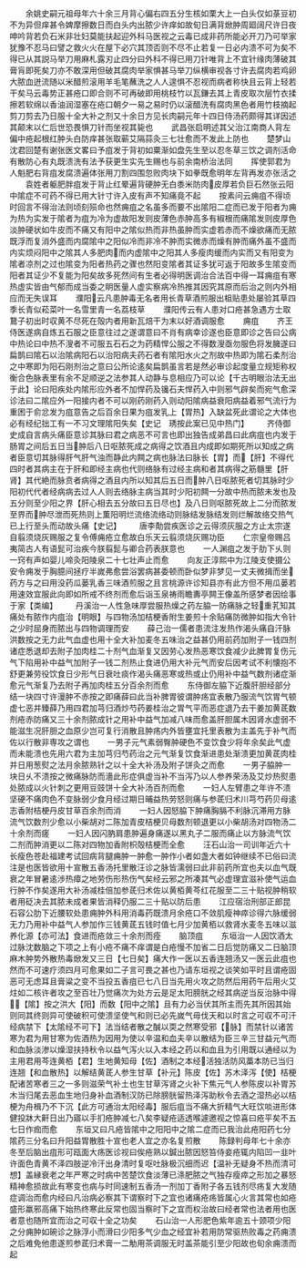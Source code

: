 <!-- { "loadSidebar": true } -->
　　余姚史嗣元祖母年六十余三月背心偏右四五分生核如栗大上一白头仅如菉豆初不为异但痒甚令婢摩擦数日而白头内出脓少许痒如故旬日满背焮肿周廻阔尺许日夜呻吟背若负石米非壮妇莫能扶起迎外科马医视之云毒已成非药所能必开刀乃可举家犹豫不忍马曰譬之救火火在屋下必穴其顶否则不尽不止若复一日必内溃不可为矣不得已从其説马举刀用麻札露刃止四分曰外科不得已用刀针唯背上不宜针缘肉薄破其膏肓即死矣刀亦不敢深用但破其腐肉举家惧甚马举刀纵横审视各寸许去腐肉若鸡卵大脓血迸流随以米醋煎滚用羊毛笔蘸洗之人人遑惧不忍视而病者称快且云背上轻若干矣马云毒势正甚疮口即合则不可再破即用桃枝竹以瓦鎌去其上青皮取次层竹衣揉擦若软绵以香油润湿塞在疮口朝夕一易之易时仍以滚醋洗有腐肉黑色者用竹枝摘起剪刀剪去乃日服十全大补之剂又十余日方见长肉嗣元年十四日侍汤药颇得其详因述其颠末以仁后世恐畏惧刀针而坐视其毙也
　　武昌张启明述其父治江南商人背左偏中疮起根红肿头白防痒甚张取蕲艾隔蒜灸三七壮愈而不发此上防也
　　楚梦山沈君回楚有谢张医文畧曰予疽发于背初如粟渐如盘先生至以忍冬草三饮之调剂活命有散防心有丸既溃洗有法予获更生实先生赐也与前余南桥治法同
　　挥使郭君为人魁肥右背疽发腐溃遍体张用刀割四围忽败肉块下如拳既愈明年左背再发亦张活之
　　袁姓者躯肥胖疽发于背止红晕遍背硬肿无白黍米防肉皮厚若负巨石然张云阳中隂症不可药不得已用大针寸许入皮有声不知痛竟不起
　　按素问云痈疽不得顷时回言不得治法则顷刻殒命也然痈疽之名虽多而要不出隂阳二症而已发于阳者为痈为热为实发于隂者为疽为冷为虚故阳发则皮薄色赤肿高多有椒根而痛隂发则皮厚色淡肿硬状如牛皮而不痛又有阳中之隂似热而非热虽肿而实虚若赤而不燥欲痛而无脓既浮而复消外盛而内腐隂中之阳似冷而非冷不肿而实微赤而燥有肿而痛外虽不盛而内实烦闷阳中之隂其人多肥肉而内虚隂中之阳其人多瘦肉缓而内实而又有阳变为隂者凉剂之过也隂变为阳者热药之骤也然阳变隂者其证多犹可返于阳故多生隂变而阳者其证少不复能为阳矣故多死然间有生者必得明医调治合法百中得一耳痈疽有寒热虚实皆由气郁而成当委之眀医量人虚实察病冷热推其因究其原而后治之则内外相应而无失误耳
　　濮阳云凡患肿毒无名者用长青草酒煎服出柤贴患处屡验其草四季长青似菘菜叶一名雪里青一名荔枝草
　　濮阳传云有人患对口疮甚急遇方士取鵞子初出时収黄不尽死在殻内者用新瓦焙干为末以好酒调服愈
　　痈疽
　　齐王侍医遂病自炼五石服之臣意往过之遂谓意曰不肖有病幸诊遂也臣意即诊之告曰公病中热论曰中热不溲者不可服五石石之为药精悍公服之不得数溲亟勿服色将发臃遂曰扁鹊曰隂石以治隂病阳石以治阳病夫药石者有隂阳水火之剂故中热即为隂石柔剂治之中寒即为阳石刚剂治之意曰公所论逺矣扁鹊虽言若是然必审诊起度量立规矩称权衡合色脉表里有余不足顺逆之法参其人动静与息相应乃可以论【千古明眼治法无出于此】论曰阳疾处内隂形应外者不加悍药及镵石夫悍药入中则邪气辟矣而宛气愈深诊法曰二隂应外一阳接内者不可以刚药刚药入则动阳隂病益衰阳病益着邪气流行为重困于俞忿发为疽意告之后百余日果为疽发乳上【胃热】入缺盆死此谓论之大体也必有经纪拙工有一不习文理隂阳失矣【史记　琇按此案已见中热门】
　　齐侍御史成自言病头痛臣意诊其脉曰君之病恶不可言也即出独告成弟昌曰此病疽也内发于肠胃之间后五日当肿后八日呕脓死成之病得之饮酒且内成即如期死所以知成之病者臣意切其脉得肝气肝气浊而静此内闗之病也脉法曰脉长【胃】而【肝】不得代四时者其病主在于肝和即经主病也代则络脉有过经主病和者其病得之筋髓里【肝肾】其代絶而脉贲者病得之酒且内所以知其后五日而肿八日呕脓死者切其脉时少阳初代代者经病病去过人人则去络脉主病当其时少阳初闗一分故中热而脓未发也及五分则至少阳之界【肝心相去五分故曰五日尽也】及八日则呕脓死故上二分而脓发至界而肿尽泄而死热则上薫阳明烂流络流络动则脉结发脉结发则烂解故络交热气已上行至头而动故头痛【史记】
　　唐李勣尝疾医诊之云得须灰服之方止太宗遂自翦须烧灰赐服之复令傅痈疮立愈故白乐天云翦须烧灰赐功臣
　　仁宗皇帝赐吕夷简古人有语髭可治疾今朕翦髭与卿合药表朕意也
　　一人渊疽之发于肋下乆则一窍有声如婴儿啼灸阳陵泉二十七壮声止而愈
　　向友正淳熙中为江陵支使摄公安令痈发于胸臆间拯疗半嵗弗愈尝浴罢病甚委顿而卧似梦非梦见一丈夫微揖而坐药方与之曰用没药瓜蒌乳香三味酒煎服之且言桃源许诊知县亦有此方但不用瓜蒌若用速效宜服此向即如所戒不终剂而愈后诣玉泉祷雨瞻夀亭闗王像盖所感梦者因绘事于家【类编】
　　丹溪治一人性急味厚尝服热燥之药左脇一防痛脉之轻重芤知其痛处有脓作内疽治【明眼】与四物汤加桔梗香附生姜煎十余贴痛防微肿如指大令针之少时屈身而脓出与四物调理而安
　　薛己治一儒者患流注发热作渴头痛自汗脉洪数按之无力此气血虚也用十全大补加麦冬五味治之益甚仍用前药加附子一钱四剂诸症悉退却去附子加肉桂二十剂气血渐复又因劳心发热恶寒饮食减少此脾胃复伤元气下陷用补中益气加附子一钱二剂热止食进仍用大补元气而安后因考试不利懐抱不舒更兼劳役饮食日少形气日衰吐痰作渴头痛恶寒或热或止仍用补中益气数剂诸症渐愈元气渐复乃去附子再加肉桂五分百余剂而愈
　　东侍御左脇下近腹肝胆经部分结一块四寸许漫肿不赤按之即痛薛曰此当补脾胃彼谓肿疡宜表散乃服流气饮胃气顿虚七恶并臻薛乃用四君加芎归酒炒芍药姜桂治之胃气平而恶症退乃去干姜加黄茋数剂疮赤防痛又三十余剂脓成针之用补中益气加减八味而愈盖肝胆属木因肾水虚弱不能滋生况肝胆之血原少岂可复行消散且肿疡内外皆壅宜托里表散为主盖先于补气而佐以行散非専攻之谓也
　　一男子元气素弱臀肿硬色不变饮食少将年余矣此气虚而未能溃也先用六君为主加芎归芍药治之元气渐复饮食渐进患处渐溃更加黄茋肉桂并日用葱熨之法月余脓熟针之以十全大补汤及附子饼灸之而愈
　　一男子脇肿一块日乆不溃按之微痛脉防而濇此形症俱虚当补不当泻乃以人参养荣汤及艾炒热熨患处脓成以火针刺之更用豆豉饼十全大补汤百剂而愈
　　一妇人左臂患之年许不溃坚硬不痛肉色不变脉弱少食月经过期日晡益热劳怒则痛与参茋归术川芎芍药贝母逺志香附桔梗丹皮甘草百余剂而消
　　一妇人因怒脇下肿痛胸膈不利脉沉滞用方脉流气饮数剂少愈以小柴胡对二陈加青皮桔梗贝母数剂顿退更以小柴胡汤对四物汤二十余剂而瘥
　　一妇人因闪肭肩患肿遍身痛遂以黑丸子二服而痛止以方脉流气饮二剂而肿消更以二陈对四物加香附枳殻桔梗而全愈
　　汪石山治一司训年近六十长瘦色苍赴福建考试回病背腿痈肿一肿愈一肿作小者如盏大者如钟继续不已俗曰流注是也医皆欲用十宣散五香汤托里散汪诊之脉皆濡弱曰此非前药所宜也夫以血气既衰之年冒暑逺渉热瘴之地劳伤形热伤气矣经云邪之所凑其气必虚理宜滋补使气运血行肿不作矣遂用大补汤减桂倍加参茋归术佐以黄栢黄芩红花服至二三十贴视肿稍软者用砭决去其脓未成者果皆消释仍服二三十贴以防后患
　　江应宿治刑部正郎昆石容公肋下近腰软处患痈肿外科用消毒药既溃月余疮口不敛肌瘦神瘁诊得六脉缓弱无力乃用补中益气人参加作三钱黄茋五钱时值七月少加黄栢以救肾水麦冬五味以滋养化源【亦可法】食进而疮敛三十余剂而痊
　　脑顶疽
　　东垣治一人因饮酒太过脉沈数脑之下项之上有小疮不痛不痒谓是白疮慢不加省二日后觉防痛又二日脑顶麻木肿势外散热毒焮发又三日【七日矣】痛大作一医以五香连翘汤又一医云此疽也然而不可速疗须四月可愈果如二子言可畏之甚也乃请东垣视之谈笑如平时且谓疮固恶可无虑耳且膏粱之变不当投五香疽已七八日当先用火攻之防然后用药午后用火艾炷如二核许者攻之至百壮乃觉痛次为处方云是足太阳膀胱之经其病逆当反治脉中得【隂】按之洪大【阳】而数【阳中之隂】且有力必当伏其所主而先其所因其始则同其终则异可使破积可使溃坚使气和则已必先嵗气毋伐天和以时言之可収不可汗经病禁下【太隂经不可下】法当结者散之醎以耎之然寒受邪【脉】而禁针以诸苦寒为君为用甘寒为佐酒热为因用为使以辛温和血夫辛以散结为臣三辛三甘益元气而和血脉淡渗以燥湿扶持秋令以益气泻火以入本经之药以和血且为引用既以通经以为主用君用芩连黄栢【君】生地黄知母【佐】酒制之本经活独活防风藁本防已当归连翘【和血散热】以解结黄茋人参生甘草【补元】陈皮【佐】苏木泽泻【使】桔梗配诸苦寒者三之一多则滋荣气补土也生甘草泻肾之火补下焦元气人参陈皮以补胃苏木当归尾去恶血生地归身补血酒制汉防已除膀胱留热泽泻助秋令去酒之湿热必以桔梗为舟楫乃不下沉【此方可通治太阳经毒】服后疽当不痛大折精气大旺饮啖进形体健投牀大鼾日出乃寤以手扪疮肿减七八矣李疑疮适透喉遽邀视之惊喜曰疮平矣不五七日作痂而愈
　　东垣又曰凡疮皆隂中之阳阳中之隂二症而已我治此疮阳药七分隂药三分名曰升阳益胃散胜十宣也老人宜之亦名复煎散
　　陈録判母年七十余亦冬至后脑出疽形可瓯面大疡医诊视曰俟疮熟以鍼出脓因怒笞侍妾疮辄内陷凹一韭叶许面色青黄不泽四肢逆冷汗出身清时复呕吐脉极沉细而迟【温补无疑身不热而清可想】盖縁衰老之年严寒之时病中苦楚饮食淡薄已涤肥脓之气独存瘦瘁之形加之暴怒精神愈损故此有寒变也病与时同速制五香汤一剂加丁香附子各五钱剂尽疡复大发随症调治而愈内经曰凡治病必察其下谓察时下之宜也诸痛疮疡皆属心火言其常也如疮盛形羸邪高痛下始热终寒此反常也固当察时下之宜而权治故曰经者常也法者用也医者意也随所宜而治之可収十全之功矣
　　石山治一人形肥色紫年逾五十颈项少阳之分痈肿如碗诊之脉浮小而滑曰少阳多气少血之经宜补若用防常驱热败毒之药痈溃之后难免他患遂煎参茋归术膏一二觔用茶调服无时盖茶能引至少阳故也旬余痈溃而起
